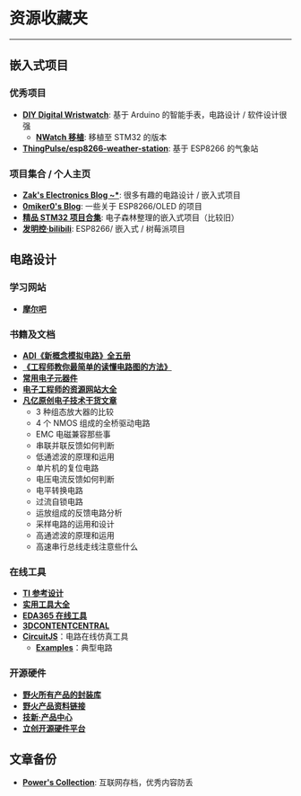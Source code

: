 # 资源收藏夹

---

## 嵌入式项目

### 优秀项目
* [**DIY Digital Wristwatch**](https://blog.zakkemble.net/diy-digital-wristwatch/): 基于 Arduino 的智能手表，电路设计 / 软件设计很强
  * [**NWatch 移植**](https://soysauce007.github.io/nwatch/2020/02/13/NWatch.html): 移植至 STM32 的版本
* [**ThingPulse/esp8266-weather-station**](https://github.com/ThingPulse/esp8266-weather-station): 基于 ESP8266 的气象站

### 项目集合 / 个人主页

* [**Zak's Electronics Blog ~\***](https://blog.zakkemble.net/): 很多有趣的电路设计 / 嵌入式项目
* [**0miker0's Blog**](https://0miker0.wordpress.com/): 一些关于 ESP8266/OLED 的项目
* [**精品 STM32 项目合集**](https://www.eetree.cn/doc/detail/1089): 电子森林整理的嵌入式项目（比较旧）
* [**发明控·bilibili**](https://space.bilibili.com/14010836?spm_id_from=333.788.b_765f7570696e666f.1): ESP8266/ 嵌入式 / 树莓派项目

## 电路设计

### 学习网站

* [**摩尔吧**](https://www.moore8.com/)

### 书籍及文档

* [**ADI《新概念模拟电路》全五册**](https://cdn.jsdelivr.net/gh/linyuxuanlin/Wiki-media/doc/ADI《新概念模拟电路》全五册.pdf)
* [**《工程师教你最简单的读懂电路图的方法》**](https://cdn.jsdelivr.net/gh/linyuxuanlin/Wiki-media/doc/《工程师教你最简单的读懂电路图的方法》.pdf)
* [**常用电子元器件**](https://www.eetree.cn/wiki/%E5%B8%B8%E7%94%A8%E7%94%B5%E5%AD%90%E5%85%83%E5%99%A8%E4%BB%B6)
* [**电子工程师的资源网站大全**](https://www.eetree.cn/wiki/)
* [**凡亿原创电子技术干货文章**](https://github.com/linyuxuanlin/Wiki-media/tree/master/doc/%E5%87%A1%E4%BA%BF%E5%8E%9F%E5%88%9B%E7%94%B5%E5%AD%90%E6%8A%80%E6%9C%AF%E5%B9%B2%E8%B4%A7%E6%96%87%E7%AB%A0)
  * 3 种组态放大器的比较
  * 4 个 NMOS 组成的全桥驱动电路
  * EMC 电磁兼容那些事
  * 串联并联反馈如何判断
  * 低通滤波的原理和运用
  * 单片机的复位电路
  * 电压电流反馈如何判断
  * 电平转换电路
  * 过流自锁电路
  * 运放组成的反馈电路分析
  * 采样电路的运用和设计
  * 高通滤波的原理和运用
  * 高速串行总线走线注意些什么


### 在线工具

* [**TI 参考设计**](http://www.ti.com.cn/cn/reference-designs/index.html)
* [**实用工具大全**](https://tool.520101.com/dianlu/diangonglv/)
* [**EDA365 在线工具**](https://www.eda365.com/eda365libs/edacalc/)
* [**3DCONTENTCENTRAL**](https://www.3dcontentcentral.cn/)
* [**CircuitJS**](http://www.falstad.com/circuit/circuitjs.html)：电路在线仿真工具
  * [**Examples**](http://www.falstad.com/circuit/e-index.html)：典型电路

### 开源硬件
* [**野火所有产品的封装库**](http://products.embedfire.com/zh_CN/latest/pcb/ebf_pcblib.html)
* [**野火产品资料链接**](http://products.embedfire.com/zh_CN/latest/)
* [**技新·产品中心**](https://www.jixin.pro/shop)
* [**立创开源硬件平台**](https://oshwhub.com/)




## 文章备份

* [**Power's Collection**](https://www.yuque.com/collection-power): 互联网存档，优秀内容防丢